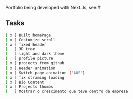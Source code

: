 Portfolio being developed with Next.Js, see:#

## Tasks

```bash
[ x ] Built homePage
[ x ] Costumize scroll
[ x ] fixed header
[   ] 3D tree
[   ] light and dark theme
[   ] profile picture
[ x ] projects from github
[ x ] Header animation
[ x ] Switch page animation ('AOS')
[ x ] fix straming loading
[ x ] Bio Content
[ x ] Projects thumbs
[   ] Mostrar o crescimento que teve dentro da empresa
```

